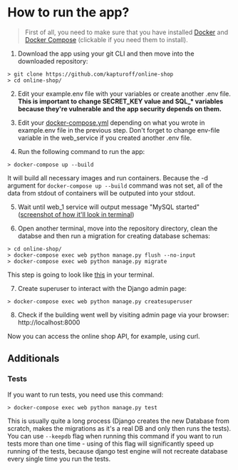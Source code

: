 # How to run the app?

> First of all, you need to make sure that you have installed [Docker](https://docs.docker.com/engine/install/) and [Docker Compose](https://docs.docker.com/compose/install/) (clickable if you need them to install).

1. Download the app using your git CLI and then move into the downloaded repository:
```
> git clone https://github.com/kapturoff/online-shop
> cd online-shop/
```

2. Edit your example.env file with your variables or create another .env file. **This is important to change SECRET_KEY value and SQL_\* variables because they're vulnerable and the app security depends on them.**

3. Edit your [docker-compose.yml](https://github.com/kapturoff/online-shop/blob/main/docker-compose.yml) depending on what you wrote in example.env file in the previous step. Don't forget to change env-file variable in the web_service if you created another .env file.

4. Run the following command to run the app:
```
> docker-compose up --build
```
It will build all necessary images and run containers. Because the -d argument for `docker-compose up --build` command was not set, all of the data from stdout of containers will be outputed into your stdout.

5. Wait until web_1 service will output message "MySQL started" ([screenshot of how it'll look in terminal](https://user-images.githubusercontent.com/56651670/151373662-5f6192e9-fdbd-44b0-b67f-2b74a4a208e0.png))

6. Open another terminal, move into the repository directory, clean the databse and then run a migration for creating database schemas:
```
> cd online-shop/
> docker-compose exec web python manage.py flush --no-input
> docker-compose exec web python manage.py migrate
```
This step is going to look like [this](https://user-images.githubusercontent.com/56651670/151375786-26246728-17a2-47b9-85b1-45bf445bfbd2.png) in your terminal.

7. Create superuser to interact with the Django admin page:
```
> docker-compose exec web python manage.py createsuperuser
```

8. Check if the building went well by visiting admin page via your browser: http://localhost:8000

Now you can access the online shop API, for example, using curl.

## Additionals

### Tests

If you want to run tests, you need use this command:
```
> docker-compose exec web python manage.py test
```

This is usually quite a long process (Django creates the new Database from scratch, makes the migrations as it's a real DB and only then runs the tests). 
You can use `--keepdb` flag when running this command if you want to run tests more than one time - using of this flag will significantly speed up running of the tests, because django test engine will not recreate database every single time you run the tests.